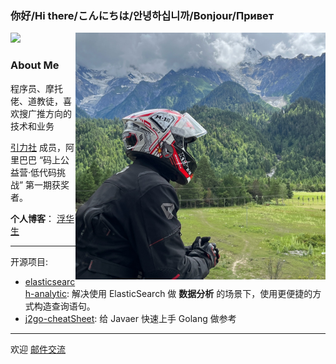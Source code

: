 ### 你好/Hi there/こんにちは/안녕하십니까/Bonjour/Привет
![](https://komarev.com/ghpvc/?username=AhianZhang)
<img align="right" height="395px" width="400px" src="https://github.com/AhianZhang/AhianZhang/blob/master/SnowyMountain.jpeg" />

### About Me
程序员、摩托佬、道教徒，喜欢搜广推方向的技术和业务

[引力社](https://www.yinli.work) 成员，阿里巴巴 “码上公益营·低代码挑战” 第一期获奖者。


**个人博客**：
[浮华生](https://www.ahianzhang.com/)

---



开源项目: 

- [elasticsearch-analytic](https://github.com/yinliwork/elasticsearch-analytic): 解决使用 ElasticSearch 做 **数据分析** 的场景下，使用更便捷的方式构造查询语句。
- [j2go-cheatSheet](https://github.com/AhianZhang/j2go-cheatSheet): 给 Javaer 快速上手 Golang 做参考

---

欢迎 [邮件交流](mailto:ahianzhang@gmail.com)


